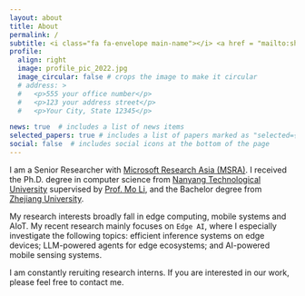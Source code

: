 ```yaml
---
layout: about
title: About
permalink: /
subtitle: <i class="fa fa-envelope main-name"></i> <a href = "mailto:shijiang@microsoft.com">shijiang AT microsoft.com</a>
profile:
  align: right
  image: profile_pic_2022.jpg
  image_circular: false # crops the image to make it circular
  # address: >
  #   <p>555 your office number</p>
  #   <p>123 your address street</p>
  #   <p>Your City, State 12345</p>

news: true  # includes a list of news items
selected_papers: true # includes a list of papers marked as "selected={true}"
social: false  # includes social icons at the bottom of the page
---
```

I am a Senior Researcher with [Microsoft Research Asia (MSRA)](https://www.microsoft.com/en-us/research/lab/microsoft-research-asia/). I received the Ph.D. degree in computer science from [Nanyang Technological University](https://www.ntu.edu.sg/) supervised by [Prof. Mo Li](https://home.cse.ust.hk/~lim/), and the Bachelor degree from [Zhejiang University](https://www.zju.edu.cn/english/). 


My research interests broadly fall in edge computing, mobile systems and AIoT. My recent research mainly focuses on `Edge AI`, where I especially investigate the following topics: efficient inference systems on edge devices; LLM-powered agents for edge ecosystems; and AI-powered mobile sensing systems.

I am constantly reruiting research interns. If you are interested in our work, please feel free to contact me.